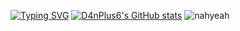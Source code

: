 [![Typing SVG](https://readme-typing-svg.demolab.com?font=Fira+Code&duration=4000&pause=4000&width=435&lines=I+write+things+with+0+%E2%89%A4+iq+%E2%89%A4+100)](https://git.io/typing-svg)
[![D4nPlus6's GitHub stats](https://github-readme-stats.vercel.app/api?username=D4nPlus6)](https://github.com/anuraghazra/github-readme-stats)
![nahyeah](https://github.com/user-attachments/assets/59468e8b-c960-4f6d-a856-4dffda6ac1f0)
